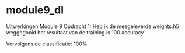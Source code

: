 # module9_dl
Uitwerkingen Module 9
Opdracht 1:
Heb ik de meegeleverde weights.h5 weggegooid het resultaat van de training is 100 accuracy

Vervolgens de classificatie: 100%


